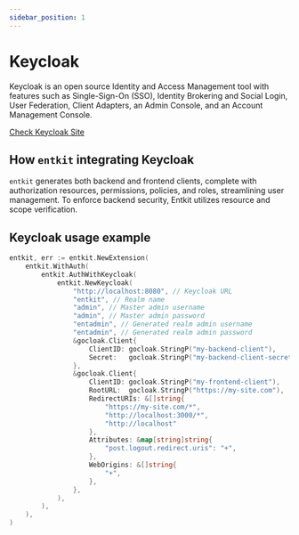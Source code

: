 ```yaml
---
sidebar_position: 1
---
```


# Keycloak

Keycloak is an open source Identity and Access Management tool with features such as Single-Sign-On (SSO), Identity Brokering and Social Login, User Federation, Client Adapters, an Admin Console, and an Account Management Console.

[Check Keycloak Site](https://www.keycloak.org/)

## How `entkit` integrating Keycloak

`entkit` generates both backend and frontend clients, complete with authorization resources, permissions, policies, and roles, streamlining user management. To enforce backend security, Entkit utilizes resource and scope verification.

## Keycloak usage example

```go title="entc.go" {3-31}
entkit, err := entkit.NewExtension(
    entkit.WithAuth(
        entkit.AuthWithKeycloak(
            entkit.NewKeycloak(
                "http://localhost:8080", // Keycloak URL
                "entkit", // Realm name
                "admin", // Master admin username
                "admin", // Master admin password
                "entadmin", // Generated realm admin username
                "entadmin", // Generated realm admin password
                &gocloak.Client{
                    ClientID: gocloak.StringP("my-backend-client"),
                    Secret:   gocloak.StringP("my-backend-client-secret"),
                },
                &gocloak.Client{
                    ClientID: gocloak.StringP("my-frontend-client"),
                    RootURL:  gocloak.StringP("https://my-site.com"),
                    RedirectURIs: &[]string{
                        "https://my-site.com/*",
                        "http://localhost:3000/*",
						"http://localhost"
                    },
                    Attributes: &map[string]string{
                        "post.logout.redirect.uris": "+",
                    },
                    WebOrigins: &[]string{
                        "+",
                    },
                },
            ),
        ),
	),
)
```